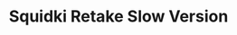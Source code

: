 ---
slug: squidki-retake-slow-version
title: Squidki Retake Slow Version
description: "Squidki Retake Slow Version is an exciting online game. Play for free directly in your browser!"
icon: /images/new_mods/Sprunki Retake Slow Version.png
url: https://wowtbc.net/sprunkin/retake-slow/index.html
previewImage: /images/new_mods/Sprunki Retake Slow Version.png
type: new mods

# SEO配置
seo:
  title: "Squidki Retake Slow Version - Play Free Online Game | Fun Browser Games"
  description: "Squidki Retake Slow Version - Play this fun online game for free in your browser. No download required!"
  ogImage: "/images/new_mods/Sprunki Retake Slow Version.png"
  keywords: "squidki-retake-slow-version, online game, browser game, free game, new mods game, play online"

videoUrls:
  - https://www.youtube.com/embed/example1
  - https://www.youtube.com/embed/example2

whyPlay:
  title: "Why Play Squidki Retake Slow Version?"
  items:
    - "Immersive Gameplay: Squidki Retake Slow Version offers an engaging and immersive gaming experience that will keep you entertained for hours"
    - "Challenging Levels: Test your skills with increasingly difficult challenges and obstacles"
    - "Beautiful Graphics: Enjoy stunning visuals and smooth animations that bring the game world to life"
    - "Regular Updates: New content and features are added regularly to keep the game fresh and exciting"
    - "Free to Play: Experience all the fun without spending a penny"
    - "Community Features: Connect with other players, share strategies, and compete for high scores"
    - "Cross-Platform: Play on any device with a web browser, no downloads required"

features:
  title: "Key Features of Squidki Retake Slow Version"
  image: "/images/new_mods/Sprunki Retake Slow Version.png"
  items:
    - "Intuitive Controls: Easy to learn controls make Squidki Retake Slow Version accessible for players of all skill levels"
    - "Multiple Game Modes: Enjoy various gameplay options that provide different challenges and experiences"
    - "Character Customization: Personalize your gaming experience with unique characters and items"
    - "Achievement System: Complete special tasks to earn rewards and recognition"
    - "Leaderboards: Compete with players worldwide and see who can achieve the highest scores"

characteristics:
  title: "Game Characteristics"
  image: "/images/new_mods/Sprunki Retake Slow Version.png"
  items:
    - "Genre: New mods game with elements of strategy and skill"
    - "Difficulty: Suitable for both casual gamers and those seeking a challenge"
    - "Play Time: Quick sessions or extended gameplay, depending on your preference"
    - "Art Style: Vibrant and engaging visuals that enhance the gaming experience"
    - "Sound Design: Immersive audio that complements the gameplay perfectly"

info: "Squidki Retake Slow Version is an exciting online game that offers players a unique and engaging gaming experience. With its intuitive controls, stunning visuals, and challenging gameplay, Squidki Retake Slow Version provides hours of entertainment for players of all ages and skill levels. Whether you're looking for a quick gaming session during a break or an extended play session, Squidki Retake Slow Version delivers an immersive experience that will keep you coming back for more. The game features multiple levels of increasing difficulty, ensuring that players are constantly challenged as they progress. With regular updates adding new content and features, Squidki Retake Slow Version remains fresh and exciting, providing endless entertainment options for its growing community of players."

howToPlayIntro: "Welcome to Squidki Retake Slow Version! This guide will walk you through the basics and help you master the game. Whether you're a beginner or looking to improve your skills, these tips and instructions will enhance your gaming experience."

howToPlaySteps:
  - title: "Getting Started"
    description: "Begin your Squidki Retake Slow Version adventure by familiarizing yourself with the controls. Use your keyboard or mouse to navigate through the game interface. The tutorial will guide you through the basic mechanics and help you understand the objectives."
  - title: "Understanding the Objectives"
    description: "In Squidki Retake Slow Version, your main goal is to progress through levels by completing specific objectives. Each level presents unique challenges that require different strategies and approaches."
  - title: "Mastering the Controls"
    description: "Practice using the controls to improve your precision and reaction time. Squidki Retake Slow Version requires quick reflexes and strategic thinking to overcome obstacles and defeat opponents."
  - title: "Utilizing Power-ups"
    description: "Collect power-ups throughout the game to enhance your abilities and overcome difficult challenges. Each power-up offers unique advantages that can be crucial for success."
  - title: "Developing Strategies"
    description: "As you progress in Squidki Retake Slow Version, develop effective strategies for different scenarios. Analyze patterns, anticipate challenges, and adapt your approach to maximize your performance."

faq:
  title: "Frequently Asked Questions about Squidki Retake Slow Version"
  items:
    - question: "Is Squidki Retake Slow Version free to play?"
      answer: "Yes, Squidki Retake Slow Version is completely free to play directly in your web browser. No downloads or purchases are required to enjoy the full game experience."
    - question: "Can I play Squidki Retake Slow Version on mobile devices?"
      answer: "Yes, Squidki Retake Slow Version is optimized for both desktop and mobile play. You can enjoy the game on any device with a web browser and internet connection."
    - question: "Are there any in-game purchases?"
      answer: "While Squidki Retake Slow Version is free to play, there may be optional in-game purchases available for cosmetic items or additional features that don't affect core gameplay."
    - question: "How often is Squidki Retake Slow Version updated?"
      answer: "The developers regularly update Squidki Retake Slow Version with new content, features, and improvements based on player feedback and game performance."
    - question: "Can I play Squidki Retake Slow Version offline?"
      answer: "Currently, Squidki Retake Slow Version requires an internet connection to play as it's a browser-based online game."
    - question: "Is Squidki Retake Slow Version suitable for children?"
      answer: "Yes, Squidki Retake Slow Version is designed to be family-friendly and suitable for players of all ages."
    - question: "How do I report bugs or issues?"
      answer: "If you encounter any problems while playing Squidki Retake Slow Version, you can report them through the game's support page or contact the developers directly through their website."
    - question: "Still Have Questions?"
      answer: "If you have additional questions about Squidki Retake Slow Version that aren't covered in this FAQ, please visit our support center or contact our customer service team for assistance."
---